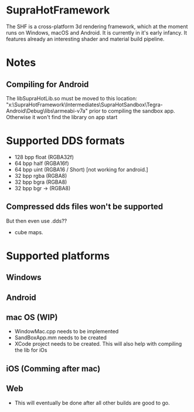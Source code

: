 SupraHotFramework
====
The SHF is a cross-platform 3d rendering framework, which at the moment runs on Windows, macOS and Android.
It is currently in it's early infancy. It features already an interesting shader and material build pipeline. 

# Notes
## Compiling for Android
The libSupraHotLib.so must be moved to this location: "x:\SupraHotFramework\Intermediates\SupraHotSandbox\Tegra-Android\Debug\libs\armeabi-v7a\" prior to compiling the sandbox app.
Otherwise it won't find the library on app start

# Supported DDS formats
+ 128 bpp float (RGBA32f)
+ 64 bpp half (RGBA16f)
+ 64 bpp uint (RGBA16 / Short) [not working for android.]
+ 32 bpp rgba (RGBA8)
+ 32 bpp bgra (RGBA8)
+ 32 bpp bgr -> (RGBA8)

## Compressed dds files won't be supported
But then even use .dds??
+ cube maps.

# Supported platforms
## Windows

## Android

## mac OS (WIP)
+ WindowMac.cpp needs to be implemented
+ SandBoxApp.mm needs to be created
+ XCode project needs to be created. This will also help with compiling the lib for iOs

## iOS	(Comming after mac)

## Web	
+ This will eventually be done after all other builds are good to go.